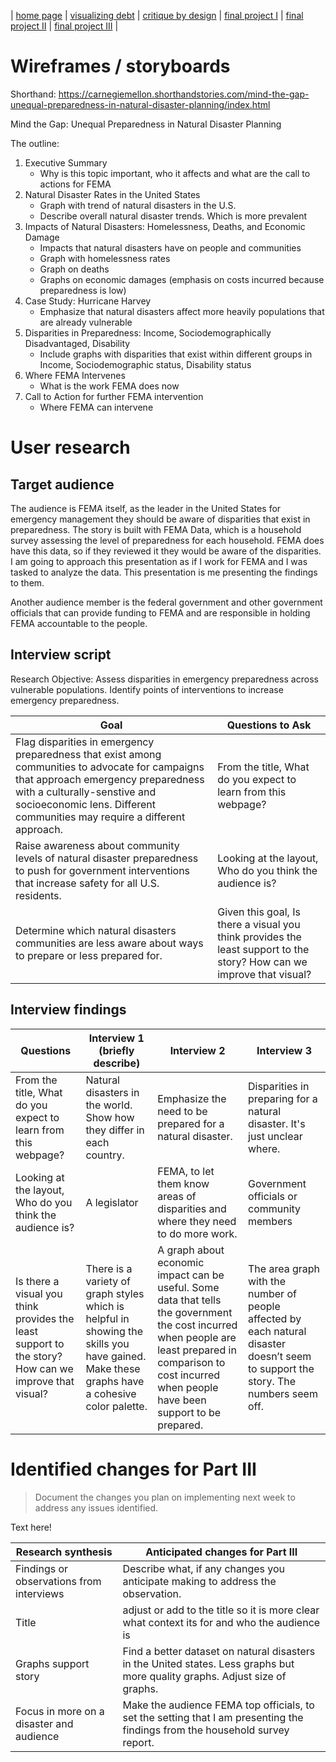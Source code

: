 | [home page](https://lauraxxsantos.github.io/Portfolio_LauraSantos/) | [visualizing debt](visualizing-government-debt) | [critique by design](critique-by-design) | [final project I](final-project-part-one) | [final project II](final-project-part-two) | [final project III](final-project-part-three) |

# Wireframes / storyboards


Shorthand: https://carnegiemellon.shorthandstories.com/mind-the-gap-unequal-preparedness-in-natural-disaster-planning/index.html

Mind the Gap: Unequal Preparedness in Natural Disaster Planning 

The outline: 

1. Executive Summary
    -  Why is this topic important, who it affects and what are the call to actions for FEMA
2. Natural Disaster Rates in the United States
    - Graph with trend of natural disasters in the U.S.
    - Describe overall natural disaster trends. Which is more prevalent
3. Impacts of Natural Disasters: Homelessness, Deaths, and Economic Damage
    - Impacts that natural disasters have on people and communities
    - Graph with homelessness rates
    - Graph on deaths
    - Graphs on economic damages (emphasis on costs incurred because preparedness is low)
4. Case Study: Hurricane Harvey
    - Emphasize that natural disasters affect more heavily populations that are already vulnerable 
6.  Disparities in Preparedness: Income, Sociodemographically Disadvantaged, Disability
    - Include graphs with disparities that exist within different groups in Income, Sociodemographic status, Disability status
8. Where FEMA Intervenes
    - What is the work FEMA does now
10. Call to Action for further FEMA intervention
    - Where FEMA can intervene

# User research 

## Target audience
The audience is FEMA itself, as the leader in the United States for emergency management they should be aware of disparities that exist in preparedness. The story is built with FEMA Data, which is a household survey assessing the level of preparedness for each household. FEMA does have this data, so if they reviewed it they would be aware of the disparities. I am going to approach this presentation as if I work for FEMA and I was tasked to analyze the data. This presentation is me presenting the findings to them. 

Another audience member is the federal government and other government officials that can provide funding to FEMA and are responsible in holding FEMA accountable to the people. 


## Interview script
Research Objective: Assess disparities in emergency preparedness across vulnerable populations. Identify points of interventions to increase emergency preparedness.

| Goal | Questions to Ask |
|------|------------------|
| Flag disparities in emergency preparedness that exist among communities to advocate for campaigns that approach emergency preparedness with a culturally-senstive and socioeconomic lens. Different communities may require a different approach.     |   From the title, What do you expect to learn from this webpage?               |
| Raise awareness about community levels of natural disaster preparedness to push for government interventions that increase safety for all U.S. residents.    |   Looking at the layout, Who do you think the audience is?               |
| Determine which natural disasters communities are less aware about ways to prepare or less prepared for.| Given this goal, Is there a visual you think provides the least support to the story? How can we improve that visual?                   |


## Interview findings

| Questions               | Interview 1 (briefly describe) | Interview 2 | Interview 3 |
|-------------------------|--------------------------------|-------------|-------------|
| From the title, What do you expect to learn from this webpage? | Natural disasters in the world. Show how they differ in each country.| Emphasize the need to be prepared for a natural disaster. | Disparities in preparing for a natural disaster. It's just unclear where. |
|  Looking at the layout, Who do you think the audience is?| A legislator |FEMA, to let them know areas of disparities and where they need to do more work. | Government officials or community members|
|  Is there a visual you think provides the least support to the story? How can we improve that visual?|  There is a variety of graph styles which is helpful in showing the skills you have gained. Make these graphs have a cohesive color palette.| A graph about economic impact can be useful. Some data that tells the government the cost incurred when people are least prepared in comparison to cost incurred when people have been support to be prepared. |The area graph with the number of people affected by each natural disaster doesn’t seem to support the story. The numbers seem off. |

# Identified changes for Part III
> Document the changes you plan on implementing next week to address any issues identified.  

Text here!

| Research synthesis                       | Anticipated changes for Part III                                                |
|------------------------------------------|---------------------------------------------------------------------------------|
| Findings or observations from interviews | Describe what, if any changes you anticipate making to address the observation. |
|   Title                                       |  adjust or add to the title so it is more clear what context its for and who the audience is                                                                               |
|    Graphs support story                                      |  Find a better dataset on natural disasters in the United states. Less graphs but more quality graphs. Adjust size of graphs.                                                                                |
|  Focus in more on a disaster and audience                                        |     Make the audience FEMA top officials, to set the setting that I am presenting the findings from the household survey report.                                                                             |



